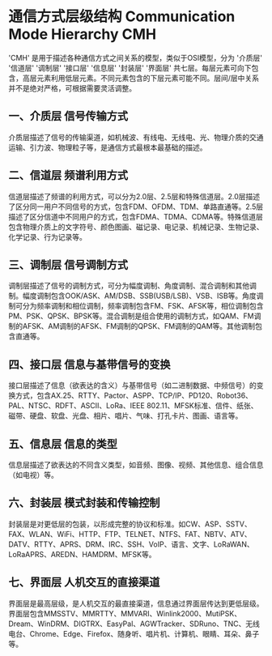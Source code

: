 # 通信方式层级结构 Communication Mode Hierarchy CMH
'CMH' 是用于描述各种通信方式之间关系的模型，类似于OSI模型，分为 '介质层' '信道层' '调制层' '接口层' '信息层' '封装层' '界面层' 共七层。每层元素可向下包含，高层元素利用低层元素。不同元素包含的下层元素可能不同。层间/层中关系并不是绝对严格，可根据需要灵活调整。
## 一、介质层 信号传输方式
介质层描述了信号的传输渠道，如机械波、有线电、无线电、光、物理介质的交通运输、引力波、物理粒子等，是通信方式最根本最基础的描述。
## 二、信道层 频谱利用方式
信道层描述了频谱的利用方式，可以分为2.0层、2.5层和特殊信道层。2.0层描述了区分同一用户不同信号的方式，包含FDM、OFDM、TDM、单路直通等。2.5层描述了区分信道中不同用户的方式，包含FDMA、TDMA、CDMA等。特殊信道层包含物理介质上的文字符号、颜色图画、磁记录、电记录、机械记录、生物记录、化学记录、行为记录等。
## 三、调制层 信号调制方式
调制层描述了信号的调制方式，可分为幅度调制、角度调制、混合调制和其他调制。幅度调制包含OOK/ASK、AM/DSB、SSB(USB/LSB)、VSB、ISB等。角度调制可分为频率调制和相位调制，频率调制包含FM、FSK、AFSK等，相位调制包含PM、PSK、QPSK、BPSK等。混合调制是组合使用的调制方式，如QAM、FM调制的AFSK、AM调制的AFSK、FM调制的QPSK、FM调制的QAM等。其他调制包含直通等。
## 四、接口层 信息与基带信号的变换
接口层描述了信息（欲表达的含义）与基带信号（如二进制数据、中频信号）的变换方式，包含AX.25、RTTY、Pactor、ASPP、TCP/IP、PD120、Robot36、PAL、NTSC、RDFT、ASCII、LoRa、IEEE 802.11、MFSK标准、信件、纸张、磁带、硬盘、软盘、光盘、相片、唱片、气味、打孔卡片、图画、语言等。
## 五、信息层 信息的类型
信息层描述了欲表达的不同含义类型，如音频、图像、视频、其他信息、组合信息（如电视）等。
## 六、封装层 模式封装和传输控制
封装层是对更低层的包装，以形成完整的协议和标准。如CW、ASP、SSTV、FAX、WLAN、WiFi、HTTP、FTP、TELNET、NTFS、FAT、NBTV、ATV、DATV、RTTY、APRS、DRM、IRC、SSH、VoIP、语言、文字、LoRaWAN、LoRaAPRS、AREDN、HAMDRM、MFSK等。
## 七、界面层 人机交互的直接渠道
界面层是最高层级，是人机交互的最直接渠道，信息通过界面层传达到更低层级。界面层包含MMSSTV、MMRTTY、MMVARI、Winlink2000、MutiPSK、Dream、WinDRM、DIGTRX、EasyPal、AGWTracker、SDRuno、TNC、无线电台、Chrome、Edge、Firefox、随身听、唱片机、计算机、眼睛、耳朵、鼻子等。